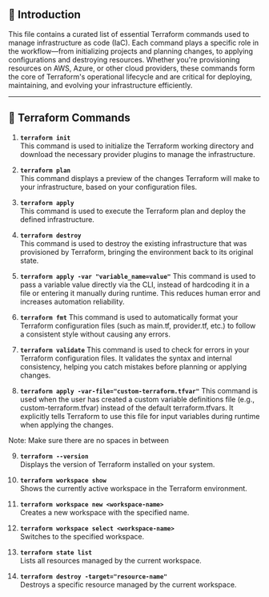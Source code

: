 ## 📘 Introduction

This file contains a curated list of essential Terraform commands used to manage infrastructure as code (IaC). Each command plays a specific role in the workflow—from initializing projects and planning changes, to applying configurations and destroying resources. Whether you're provisioning resources on AWS, Azure, or other cloud providers, these commands form the core of Terraform's operational lifecycle and are critical for deploying, maintaining, and evolving your infrastructure efficiently.

---

## 🚀 Terraform Commands

1. **`terraform init`**  
   This command is used to initialize the Terraform working directory and download the necessary provider plugins to manage the infrastructure.

2. **`terraform plan`**  
   This command displays a preview of the changes Terraform will make to your infrastructure, based on your configuration files.

3. **`terraform apply`**  
   This command is used to execute the Terraform plan and deploy the defined infrastructure.

4. **`terraform destroy`**  
   This command is used to destroy the existing infrastructure that was provisioned by Terraform, bringing the environment back to its original state.

5. **`terraform apply -var "variable_name=value"`**
This command is used to pass a variable value directly via the CLI, instead of hardcoding it in a file or entering it manually during runtime. This reduces human error and increases automation reliability.

6. **`terraform fmt`**
This command is used to automatically format your Terraform configuration files (such as main.tf, provider.tf, etc.) to follow a consistent style without causing any errors.

7. **`terraform validate`**
This command is used to check for errors in your Terraform configuration files. It validates the syntax and internal consistency, helping you catch mistakes before planning or applying changes.

8. **`terraform apply -var-file="custom-terraform.tfvar"`**
This command is used when the user has created a custom variable definitions file (e.g., custom-terraform.tfvar) instead of the default terraform.tfvars. It explicitly tells Terraform to use this file for input variables during runtime when applying the changes.

Note: Make sure there are no spaces in between 

9. **`terraform --version`**  
   Displays the version of Terraform installed on your system.

10. **`terraform workspace show`**  
    Shows the currently active workspace in the Terraform environment.

11. **`terraform workspace new <workspace-name>`**  
    Creates a new workspace with the specified name.

12. **`terraform workspace select <workspace-name>`**  
    Switches to the specified workspace.

13. **`terraform state list`**  
    Lists all resources managed by the current workspace.

14. **`terraform destroy -target="resource-name"`**  
    Destroys a specific resource managed by the current workspace.


